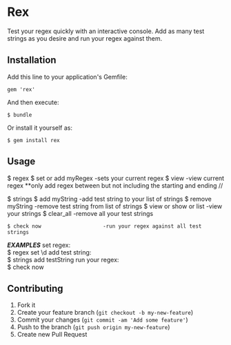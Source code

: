 # Rex

Test your regex quickly with an interactive console.  Add as many test strings as you desire and run your
regex against them.

## Installation

Add this line to your application's Gemfile:

    gem 'rex'

And then execute:

    $ bundle

Or install it yourself as:

    $ gem install rex

## Usage

$ regex 
    $ set or add myRegex           -sets your current regex
    $ view                         -view current regex
    **only add regex between but not including the starting and ending //

$ strings
    $ add myString                 -add test string to your list of strings
    $ remove myString              -remove test string from list of strings
    $ view or show or list         -view your strings
    $ clear_all                    -remove all your test strings

    $ check now                    -run your regex against all test strings
    
    
***EXAMPLES***
    set regex:         
    $ regex set \d
    add test string:   
    $ strings add testString
    run your regex:    
    $ check now

## Contributing

1. Fork it
2. Create your feature branch (`git checkout -b my-new-feature`)
3. Commit your changes (`git commit -am 'Add some feature'`)
4. Push to the branch (`git push origin my-new-feature`)
5. Create new Pull Request
